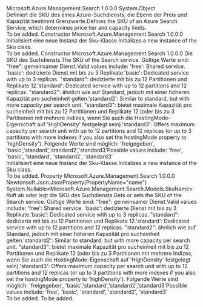 <Type Name="Sku" FullName="Microsoft.Azure.Management.Search.Models.Sku">
  <TypeSignature Language="C#" Value="public class Sku" />
  <TypeSignature Language="ILAsm" Value=".class public auto ansi beforefieldinit Sku extends System.Object" />
  <TypeSignature Language="DocId" Value="T:Microsoft.Azure.Management.Search.Models.Sku" />
  <TypeSignature Language="VB.NET" Value="Public Class Sku" />
  <TypeSignature Language="F#" Value="type Sku = class" />
  <AssemblyInfo>
    <AssemblyName>Microsoft.Azure.Management.Search</AssemblyName>
    <AssemblyVersion>1.0.0.0</AssemblyVersion>
  </AssemblyInfo>
  <Base>
    <BaseTypeName>System.Object</BaseTypeName>
  </Base>
  <Interfaces />
  <Docs>
    <summary>
            <span data-ttu-id="8ad12-101">Definiert die SKU des eines Azure-Suchdiensts, die Ebene der Preis und Kapazität bestimmt Grenzwerte.</span><span class="sxs-lookup"><span data-stu-id="8ad12-101">Defines the SKU of an Azure Search Service, which determines price tier and capacity limits.</span></span>
            <see href="https://azure.microsoft.com/documentation/articles/search-sku-tier/" /></summary>
    <remarks>To be added.</remarks>
  </Docs>
  <Members>
    <Member MemberName=".ctor">
      <MemberSignature Language="C#" Value="public Sku ();" />
      <MemberSignature Language="ILAsm" Value=".method public hidebysig specialname rtspecialname instance void .ctor() cil managed" />
      <MemberSignature Language="DocId" Value="M:Microsoft.Azure.Management.Search.Models.Sku.#ctor" />
      <MemberSignature Language="VB.NET" Value="Public Sub New ()" />
      <MemberType>Constructor</MemberType>
      <AssemblyInfo>
        <AssemblyName>Microsoft.Azure.Management.Search</AssemblyName>
        <AssemblyVersion>1.0.0.0</AssemblyVersion>
      </AssemblyInfo>
      <Parameters />
      <Docs>
        <summary>
            <span data-ttu-id="8ad12-102">Initialisiert eine neue Instanz der Sku-Klasse.</span><span class="sxs-lookup"><span data-stu-id="8ad12-102">Initializes a new instance of the Sku class.</span></span>
            </summary>
        <remarks>To be added.</remarks>
      </Docs>
    </Member>
    <Member MemberName=".ctor">
      <MemberSignature Language="C#" Value="public Sku (Nullable&lt;Microsoft.Azure.Management.Search.Models.SkuName&gt; name = null);" />
      <MemberSignature Language="ILAsm" Value=".method public hidebysig specialname rtspecialname instance void .ctor(valuetype System.Nullable`1&lt;valuetype Microsoft.Azure.Management.Search.Models.SkuName&gt; name) cil managed" />
      <MemberSignature Language="DocId" Value="M:Microsoft.Azure.Management.Search.Models.Sku.#ctor(System.Nullable{Microsoft.Azure.Management.Search.Models.SkuName})" />
      <MemberSignature Language="VB.NET" Value="Public Sub New (Optional name As Nullable(Of SkuName) = null)" />
      <MemberSignature Language="F#" Value="new Microsoft.Azure.Management.Search.Models.Sku : Nullable&lt;Microsoft.Azure.Management.Search.Models.SkuName&gt; -&gt; Microsoft.Azure.Management.Search.Models.Sku" Usage="new Microsoft.Azure.Management.Search.Models.Sku name" />
      <MemberType>Constructor</MemberType>
      <AssemblyInfo>
        <AssemblyName>Microsoft.Azure.Management.Search</AssemblyName>
        <AssemblyVersion>1.0.0.0</AssemblyVersion>
      </AssemblyInfo>
      <Parameters>
        <Parameter Name="name" Type="System.Nullable&lt;Microsoft.Azure.Management.Search.Models.SkuName&gt;" />
      </Parameters>
      <Docs>
        <param name="name"><span data-ttu-id="8ad12-103">Die SKU des Suchdiensts.</span><span class="sxs-lookup"><span data-stu-id="8ad12-103">The SKU of the Search service.</span></span> <span data-ttu-id="8ad12-104">Gültige Werte sind: "free": gemeinsamer Dienst.</span><span class="sxs-lookup"><span data-stu-id="8ad12-104">Valid values include: 'free': Shared service.</span></span> <span data-ttu-id="8ad12-105">'basic': dedizierte Dienst mit bis zu 3 Replikate.</span><span class="sxs-lookup"><span data-stu-id="8ad12-105">'basic': Dedicated service with up to 3 replicas.</span></span> <span data-ttu-id="8ad12-106">"standard": dedizierte mit bis zu 12 Partitionen und Replikate 12.</span><span class="sxs-lookup"><span data-stu-id="8ad12-106">'standard': Dedicated service with up to 12 partitions and 12 replicas.</span></span> <span data-ttu-id="8ad12-107">"standard2": ähnlich wie auf Standard, jedoch mit einer höheren Kapazität pro sucheinheit gelten.</span><span class="sxs-lookup"><span data-stu-id="8ad12-107">'standard2': Similar to standard, but with more capacity per search unit.</span></span> <span data-ttu-id="8ad12-108">"standard3": bietet maximale Kapazität pro sucheinheit mit bis zu 12 Partitionen und Replikate 12 (oder bis zu 3 Partitionen mit mehrere Indizes, wenn Sie auch die HostingMode-Eigenschaft auf 'HighDensity' festgelegt sein).</span><span class="sxs-lookup"><span data-stu-id="8ad12-108">'standard3': Offers maximum capacity per search unit with up to 12 partitions and 12 replicas (or up to 3 partitions with more indexes if you also set the hostingMode property to 'highDensity').</span></span> <span data-ttu-id="8ad12-109">Folgende Werte sind möglich: 'freigegeben', 'basic','standard','standard2','standard3'</span><span class="sxs-lookup"><span data-stu-id="8ad12-109">Possible values include: 'free', 'basic', 'standard', 'standard2', 'standard3'</span></span></param>
        <summary>
            <span data-ttu-id="8ad12-110">Initialisiert eine neue Instanz der Sku-Klasse.</span><span class="sxs-lookup"><span data-stu-id="8ad12-110">Initializes a new instance of the Sku class.</span></span>
            </summary>
        <remarks>To be added.</remarks>
      </Docs>
    </Member>
    <Member MemberName="Name">
      <MemberSignature Language="C#" Value="public Nullable&lt;Microsoft.Azure.Management.Search.Models.SkuName&gt; Name { get; set; }" />
      <MemberSignature Language="ILAsm" Value=".property instance valuetype System.Nullable`1&lt;valuetype Microsoft.Azure.Management.Search.Models.SkuName&gt; Name" />
      <MemberSignature Language="DocId" Value="P:Microsoft.Azure.Management.Search.Models.Sku.Name" />
      <MemberSignature Language="VB.NET" Value="Public Property Name As Nullable(Of SkuName)" />
      <MemberSignature Language="F#" Value="member this.Name : Nullable&lt;Microsoft.Azure.Management.Search.Models.SkuName&gt; with get, set" Usage="Microsoft.Azure.Management.Search.Models.Sku.Name" />
      <MemberType>Property</MemberType>
      <AssemblyInfo>
        <AssemblyName>Microsoft.Azure.Management.Search</AssemblyName>
        <AssemblyVersion>1.0.0.0</AssemblyVersion>
      </AssemblyInfo>
      <Attributes>
        <Attribute>
          <AttributeName>Newtonsoft.Json.JsonProperty(PropertyName="name")</AttributeName>
        </Attribute>
      </Attributes>
      <ReturnValue>
        <ReturnType>System.Nullable&lt;Microsoft.Azure.Management.Search.Models.SkuName&gt;</ReturnType>
      </ReturnValue>
      <Docs>
        <summary>
            <span data-ttu-id="8ad12-111">Ruft ab oder legt die SKU des Suchdiensts.</span><span class="sxs-lookup"><span data-stu-id="8ad12-111">Gets or sets the SKU of the Search service.</span></span> <span data-ttu-id="8ad12-112">Gültige Werte sind: "free": gemeinsamer Dienst.</span><span class="sxs-lookup"><span data-stu-id="8ad12-112">Valid values include: 'free': Shared service.</span></span> <span data-ttu-id="8ad12-113">'basic': dedizierte Dienst mit bis zu 3 Replikate.</span><span class="sxs-lookup"><span data-stu-id="8ad12-113">'basic': Dedicated service with up to 3 replicas.</span></span> <span data-ttu-id="8ad12-114">"standard": dedizierte mit bis zu 12 Partitionen und Replikate 12.</span><span class="sxs-lookup"><span data-stu-id="8ad12-114">'standard': Dedicated service with up to 12 partitions and 12 replicas.</span></span> <span data-ttu-id="8ad12-115">"standard2": ähnlich wie auf Standard, jedoch mit einer höheren Kapazität pro sucheinheit gelten.</span><span class="sxs-lookup"><span data-stu-id="8ad12-115">'standard2': Similar to standard, but with more capacity per search unit.</span></span> <span data-ttu-id="8ad12-116">"standard3": bietet maximale Kapazität pro sucheinheit mit bis zu 12 Partitionen und Replikate 12 (oder bis zu 3 Partitionen mit mehrere Indizes, wenn Sie auch die HostingMode-Eigenschaft auf 'HighDensity' festgelegt sein).</span><span class="sxs-lookup"><span data-stu-id="8ad12-116">'standard3': Offers maximum capacity per search unit with up to 12 partitions and 12 replicas (or up to 3 partitions with more indexes if you also set the hostingMode property to 'highDensity').</span></span> <span data-ttu-id="8ad12-117">Folgende Werte sind möglich: 'freigegeben', 'basic','standard','standard2','standard3'</span><span class="sxs-lookup"><span data-stu-id="8ad12-117">Possible values include: 'free', 'basic', 'standard', 'standard2', 'standard3'</span></span>
            </summary>
        <value>To be added.</value>
        <remarks>To be added.</remarks>
      </Docs>
    </Member>
  </Members>
</Type>